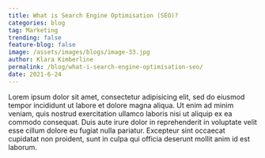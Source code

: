 ```yaml
---
title: What is Search Engine Optimisation (SEO)?
categories: blog
tag: Marketing
trending: false
feature-blog: false
image: /assets/images/blogs/image-33.jpg
author: Klara Kimberline
permalink: /blog/what-i-search-engine-optimisation-seo/
date: 2021-6-24
---
```


Lorem ipsum dolor sit amet, consectetur adipisicing elit, sed do eiusmod tempor incididunt ut labore et dolore magna aliqua. Ut enim ad minim veniam, quis nostrud exercitation ullamco laboris nisi ut aliquip ex ea commodo consequat. Duis aute irure dolor in reprehenderit in voluptate velit esse cillum dolore eu fugiat nulla pariatur. Excepteur sint occaecat cupidatat non proident, sunt in culpa qui officia deserunt mollit anim id est laborum.
